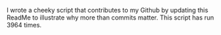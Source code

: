 I wrote a cheeky script that contributes to my Github by updating this ReadMe to illustrate why more than commits matter. This script has run 3964 times.